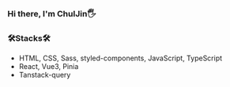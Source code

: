 
### Hi there, I'm ChulJin🖐️

### 🛠️Stacks🛠️

- HTML, CSS, Sass, styled-components, JavaScript, TypeScript
- React, Vue3, Pinia
- Tanstack-query
